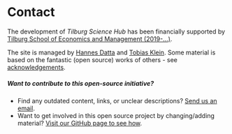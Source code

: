 # Contact

The development of *Tilburg Science Hub* has been financially supported by [Tilburg School of Economics
and Management (2019-...)](https://www.tilburguniversity.edu/about/schools/economics-and-management).

The site is managed by [Hannes Datta](https://www.tilburguniversity.edu/staff/h-datta) and [Tobias Klein](https://www.tilburguniversity.edu/staff/t-j-klein).
Some material is based on the fantastic (open source) works of others - see [acknowledgements](acknowledgement.md).

##### Want to contribute to this open-source initiative?

- Find any outdated content, links, or unclear descriptions? [Send us an email](mailto:h.datta@tilburguniversity.edu).
-  Want to get involved in this open source project by changing/adding material? [Visit our GitHub page to see how](https://github.com/hannesdatta/tilburg-science-hub/blob/tilburg-update/CONTRIBUTING.md).
<!--Watch our YouTube video!-->
